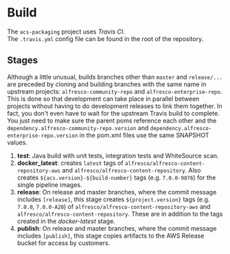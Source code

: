 # Build
The `acs-packaging` project uses _Travis CI_. \
The `.travis.yml` config file can be found in the root of the repository.


## Stages
Although a little unusual, builds branches other than `master` and `release/...` are preceded by
cloning and building branches with the same name in upstream projects: `alfresco-community-repo` and
`alfresco-enterprise-repo`. This is done so that development can take place in parallel between projects
without having to do development releases to link them together. In fact, you don't even have to wait for
the upstream Travis build to complete. You just need to make sure the parent poms reference
each other and the `dependency.alfresco-community-repo.version` and
`dependency.alfresco-enterprise-repo.version` in the pom.xml files use the same SNAPSHOT values.

1. **test**: Java build with unit tests, integration tests and WhiteSource scan.
2. **docker_latest**: creates `latest` tags of `alfresco/alfresco-content-repository-aws`
   and `alfresco/alfresco-content-repository`.
   Also creates `${acs.version}-${build-number}` tags (e.g. `7.0.0-9876`) for the single pipeline images.
3. **release**: On release and master branches, where the commit message includes `[release]`, this stage
   creates `${project.version}` tags (e.g. `7.0.0`, `7.0.0-A20`) of `alfresco/alfresco-content-repository-aws`
   and `alfresco/alfresco-content-repository`. These are in addition to the tags created in the *docker-latest* stage.
3. **publish**: On release and master branches, where the commit message includes `[publish]`, this stage
   copies artifacts to the AWS Release bucket for access by customers.
